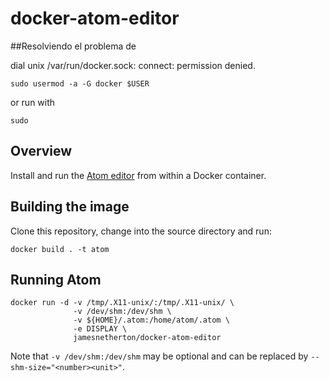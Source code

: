# docker-atom-editor

##Resolviendo el problema de

dial unix /var/run/docker.sock: connect: permission denied.
```
sudo usermod -a -G docker $USER
```

or run with
```
sudo
```

## Overview

Install and run the [Atom editor](https://atom.io/) from within a Docker container.

## Building the image

Clone this repository, change into the source directory and run:

```
docker build . -t atom
```

## Running Atom

```
docker run -d -v /tmp/.X11-unix/:/tmp/.X11-unix/ \
              -v /dev/shm:/dev/shm \
              -v ${HOME}/.atom:/home/atom/.atom \
              -e DISPLAY \
              jamesnetherton/docker-atom-editor
```
Note that `-v /dev/shm:/dev/shm` may be optional and can be replaced by `--shm-size="<number><unit>"`.
